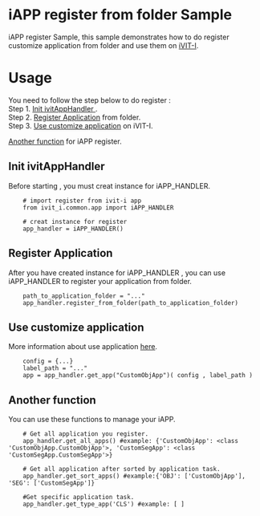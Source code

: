 # iAPP register from folder Sample
iAPP register Sample, this sample demonstrates how to do register customize application from folder and use them on [iVIT-I](../../README.md).

# Usage
You need to follow the step below to do register :  
Step 1. [Init ivitAppHandler ](#init-ivitapphandler).  
Step 2. [Register Application](#register-application) from folder.  
Step 3. [Use customize application](#use-customize-application) on iVIT-I.

[Another function](#another-function) for iAPP register.
## Init ivitAppHandler 
Before starting , you must creat instance for iAPP_HANDLER.  
    

        # import register from ivit-i app
        from ivit_i.common.app import iAPP_HANDLER

        # creat instance for register
        app_handler = iAPP_HANDLER()

    
## Register Application
After you have created instance for iAPP_HANDLER , you can use iAPP_HANDLER to register your application from folder.

        
        path_to_application_folder = "..."
        app_handler.register_from_folder(path_to_application_folder)

## Use customize application
More information about use application [here](../../apps/README.md).
    
        config = {...}
        label_path = "..."
        app = app_handler.get_app("CustomObjApp")( config , label_path )

## Another function
You can use these functions to manage your iAPP.

        # Get all application you register.
        app_handler.get_all_apps() #example: {'CustomObjApp': <class 'CustomObjApp.CustomObjApp'>, 'CustomSegApp': <class  'CustomSegApp.CustomSegApp'>}

        # Get all application after sorted by application task.
        app_handler.get_sort_apps() #example:{'OBJ': ['CustomObjApp'], 'SEG': ['CustomSegApp']}
    
        #Get specific application task.
        app_handler.get_type_app('CLS') #example: [ ]